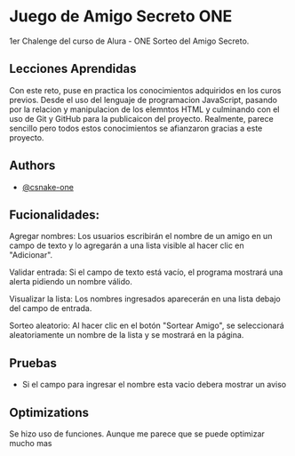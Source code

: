 
# Juego de Amigo Secreto ONE 

1er Chalenge del curso de Alura - ONE 
Sorteo del Amigo Secreto.


## Lecciones Aprendidas

Con este reto, puse en practica los conocimientos adquiridos en los curos previos. Desde el uso del lenguaje de programacion JavaScript, pasando por la relacion y manipulacion de los elemntos HTML y culminando con el uso de Git y GitHub para la publicaicon del proyecto. Realmente, parece sencillo pero todos estos conocimientos se afianzaron gracias a este proyecto. 

## Authors

- [@csnake-one](https://www.github.com/csnake-one)


## Fucionalidades:

Agregar nombres: Los usuarios escribirán el nombre de un amigo en un campo de texto y lo agregarán a una lista visible al hacer clic en "Adicionar".

Validar entrada: Si el campo de texto está vacío, el programa mostrará una alerta pidiendo un nombre válido.

Visualizar la lista: Los nombres ingresados aparecerán en una lista debajo del campo de entrada.

Sorteo aleatorio: Al hacer clic en el botón "Sortear Amigo", se seleccionará aleatoriamente un nombre de la lista y se mostrará en la página.

## Pruebas

- Si el campo para ingresar el nombre esta vacio debera mostrar un aviso



## Optimizations

Se hizo uso de funciones. Aunque me parece que se puede optimizar mucho mas

